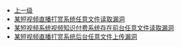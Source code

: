* [上一级](docs/wy876_poc/)
* [某短视频直播打赏系统任意文件读取漏洞](docs/wy876_poc/%E6%9F%90%E7%9F%AD%E8%A7%86%E9%A2%91%E7%9B%B4%E6%92%AD%E6%89%93%E8%B5%8F%E7%B3%BB%E7%BB%9F/%E6%9F%90%E7%9F%AD%E8%A7%86%E9%A2%91%E7%9B%B4%E6%92%AD%E6%89%93%E8%B5%8F%E7%B3%BB%E7%BB%9F%E4%BB%BB%E6%84%8F%E6%96%87%E4%BB%B6%E8%AF%BB%E5%8F%96%E6%BC%8F%E6%B4%9E.md)
* [某短视频系统视频知识付费系统存在前台任意文件读取漏洞](docs/wy876_poc/%E6%9F%90%E7%9F%AD%E8%A7%86%E9%A2%91%E7%9B%B4%E6%92%AD%E6%89%93%E8%B5%8F%E7%B3%BB%E7%BB%9F/%E6%9F%90%E7%9F%AD%E8%A7%86%E9%A2%91%E7%B3%BB%E7%BB%9F%E8%A7%86%E9%A2%91%E7%9F%A5%E8%AF%86%E4%BB%98%E8%B4%B9%E7%B3%BB%E7%BB%9F%E5%AD%98%E5%9C%A8%E5%89%8D%E5%8F%B0%E4%BB%BB%E6%84%8F%E6%96%87%E4%BB%B6%E8%AF%BB%E5%8F%96%E6%BC%8F%E6%B4%9E.md)
* [某短视频直播打赏系统后台任意文件上传漏洞](docs/wy876_poc/%E6%9F%90%E7%9F%AD%E8%A7%86%E9%A2%91%E7%9B%B4%E6%92%AD%E6%89%93%E8%B5%8F%E7%B3%BB%E7%BB%9F/%E6%9F%90%E7%9F%AD%E8%A7%86%E9%A2%91%E7%9B%B4%E6%92%AD%E6%89%93%E8%B5%8F%E7%B3%BB%E7%BB%9F%E5%90%8E%E5%8F%B0%E4%BB%BB%E6%84%8F%E6%96%87%E4%BB%B6%E4%B8%8A%E4%BC%A0%E6%BC%8F%E6%B4%9E.md)
